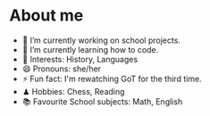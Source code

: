 # About me


- 🔭 I’m currently working on school projects.
- 🌱 I’m currently learning how to code.
- 📖 Interests: History, Languages
- 😄 Pronouns: she/her
- ⚡ Fun fact: I'm rewatching GoT for the third time.
- ♟  Hobbies: Chess, Reading
- 📚 Favourite School subjects: Math, English

